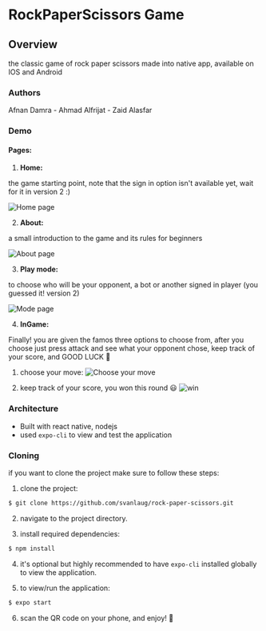 # RockPaperScissors Game

## Overview

the classic game of rock paper scissors made into native app, available on IOS and Android

### Authors

Afnan Damra - Ahmad Alfrijat - Zaid Alasfar

### Demo

#### Pages: 
1. **Home:**

the game starting point, note that the sign in option isn't available yet, wait for it in version 2 :)

![Home page](assets/screenshots/1.jpeg)

2. **About:**

a small introduction to the game and its rules for beginners

![About page](assets/screenshots/2.jpeg)

3. **Play mode:**

to choose who will be your opponent, a bot or another signed in player (you guessed it! version 2)

![Mode page](assets/screenshots/3.jpeg)

4. **InGame:**

Finally! you are given the famos three options to choose from, after you choose just press attack and see what your opponent chose, keep track of your score, and GOOD LUCK :tada:

  1. choose your move:
    ![Choose your move](assets/screenshots/5.gif)

  2. keep track of your score, you won this round :smiley:
    ![win](assets/screenshots/4.jpeg)

### Architecture

- Built with react native, nodejs
- used `expo-cli` to view and test the application

### Cloning

if you want to clone the project make sure to follow these steps:

1. clone the project:

```bash
$ git clone https://github.com/svanlaug/rock-paper-scissors.git
```

2. navigate to the project directory.

3. install required dependencies:

```bash
$ npm install
```

4. it's optional but highly recommended to have `expo-cli` installed globally to view the application.

5. to view/run the application:

```bash
$ expo start
```

6. scan the QR code on your phone, and enjoy! :tada:
